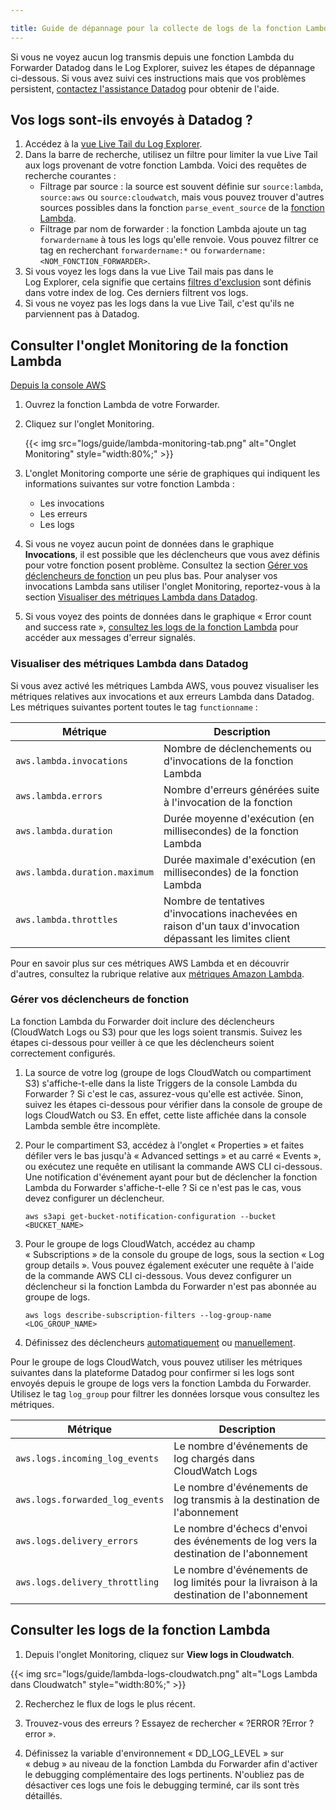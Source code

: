 ```yaml
---

title: Guide de dépannage pour la collecte de logs de la fonction Lambda
---
```


Si vous ne voyez aucun log transmis depuis une fonction Lambda du Forwarder Datadog dans le Log Explorer, suivez les étapes de dépannage ci-dessous. Si vous avez suivi ces instructions mais que vos problèmes persistent, [contactez l'assistance Datadog][1] pour obtenir de l'aide.

## Vos logs sont-ils envoyés à Datadog ?

1. Accédez à la [vue Live Tail du Log Explorer][2].
2. Dans la barre de recherche, utilisez un filtre pour limiter la vue Live Tail aux logs provenant de votre fonction Lambda. Voici des requêtes de recherche courantes :
    * Filtrage par source : la source est souvent définie sur `source:lambda`, `source:aws` ou `source:cloudwatch`, mais vous pouvez trouver d'autres sources possibles dans la fonction `parse_event_source` de la [fonction Lambda][3].
    * Filtrage par nom de forwarder : la fonction Lambda ajoute un tag `forwardername` à tous les logs qu'elle renvoie. Vous pouvez filtrer ce tag en recherchant `forwardername:*` ou `forwardername:<NOM_FONCTION_FORWARDER>`.
3. Si vous voyez les logs dans la vue Live Tail mais pas dans le Log Explorer, cela signifie que certains [filtres d'exclusion][4] sont définis dans votre index de log. Ces derniers filtrent vos logs.
4. Si vous ne voyez pas les logs dans la vue Live Tail, c'est qu'ils ne parviennent pas à Datadog.

## Consulter l'onglet Monitoring de la fonction Lambda

[Depuis la console AWS][5]

1. Ouvrez la fonction Lambda de votre Forwarder.

2. Cliquez sur l'onglet Monitoring.

    {{< img src="logs/guide/lambda-monitoring-tab.png" alt="Onglet Monitoring"  style="width:80%;" >}}

3. L'onglet Monitoring comporte une série de graphiques qui indiquent les informations suivantes sur votre fonction Lambda :
    * Les invocations
    * Les erreurs
    * Les logs

4. Si vous ne voyez aucun point de données dans le graphique **Invocations**, il est possible que les déclencheurs que vous avez définis pour votre fonction posent problème. Consultez la section [Gérer vos déclencheurs de fonction](#gerer-vos-declencheurs-de-fonction) un peu plus bas. Pour analyser vos invocations Lambda sans utiliser l'onglet Monitoring, reportez-vous à la section [Visualiser des métriques Lambda dans Datadog](#visualiser-des-metriques-lambda-dans-datadog).
5. Si vous voyez des points de données dans le graphique « Error count and success rate », [consultez les logs de la fonction Lambda](#consulter-les-logs-de-la-fonction-lambda) pour accéder aux messages d'erreur signalés.

### Visualiser des métriques Lambda dans Datadog

Si vous avez activé les métriques Lambda AWS, vous pouvez visualiser les métriques relatives aux invocations et aux erreurs Lambda dans Datadog. Les métriques suivantes portent toutes le tag `functionname` :

| Métrique                        | Description                                                                                        |
|-------------------------------|----------------------------------------------------------------------------------------------------|
| `aws.lambda.invocations`     | Nombre de déclenchements ou d'invocations de la fonction Lambda                                      |
| `aws.lambda.errors `          | Nombre d'erreurs générées suite à l'invocation de la fonction                                        |
| `aws.lambda.duration `        | Durée moyenne d'exécution (en millisecondes) de la fonction Lambda  |
| `aws.lambda.duration.maximum` | Durée maximale d'exécution (en millisecondes) de la fonction Lambda  |
| `aws.lambda.throttles`        | Nombre de tentatives d'invocations inachevées en raison d'un taux d'invocation dépassant les limites client |

Pour en savoir plus sur ces métriques AWS Lambda et en découvrir d'autres, consultez la rubrique relative aux [métriques Amazon Lambda][6].

### Gérer vos déclencheurs de fonction

La fonction Lambda du Forwarder doit inclure des déclencheurs (CloudWatch Logs ou S3) pour que les logs soient transmis. Suivez les étapes ci-dessous pour veiller à ce que les déclencheurs soient correctement configurés.

1. La source de votre log (groupe de logs CloudWatch ou compartiment S3) s'affiche-t-elle dans la liste Triggers de la console Lambda du Forwarder ? Si c'est le cas, assurez-vous qu'elle est activée. Sinon, suivez les étapes ci-dessous pour vérifier dans la console de groupe de logs CloudWatch ou S3. En effet, cette liste affichée dans la console Lambda semble être incomplète.

2. Pour le compartiment S3, accédez à l'onglet « Properties » et faites défiler vers le bas jusqu'à « Advanced settings » et au carré « Events », ou exécutez une requête en utilisant la commande AWS CLI ci-dessous. Une notification d'événement ayant pour but de déclencher la fonction Lambda du Forwarder s'affiche-t-elle ? Si ce n'est pas le cas, vous devez configurer un déclencheur.
   ```
   aws s3api get-bucket-notification-configuration --bucket <BUCKET_NAME>
   ```

3. Pour le groupe de logs CloudWatch, accédez au champ « Subscriptions » de la console du groupe de logs, sous la section « Log group details ». Vous pouvez également exécuter une requête à l'aide de la commande AWS CLI ci-dessous. Vous devez configurer un déclencheur si la fonction Lambda du Forwarder n'est pas abonnée au groupe de logs.
   ```
   aws logs describe-subscription-filters --log-group-name <LOG_GROUP_NAME>
   ```

4. Définissez des déclencheurs [automatiquement][7] ou [manuellement][8].

Pour le groupe de logs CloudWatch, vous pouvez utiliser les métriques suivantes dans la plateforme Datadog pour confirmer si les logs sont envoyés depuis le groupe de logs vers la fonction Lambda du Forwarder. Utilisez le tag `log_group` pour filtrer les données lorsque vous consultez les métriques.

| Métrique                          | Description                                                                                        |
|---------------------------------|----------------------------------------------------------------------------------------------------|
| `aws.logs.incoming_log_events`  | Le nombre d'événements de log chargés dans CloudWatch Logs                                               |
| `aws.logs.forwarded_log_events` | Le nombre d'événements de log transmis à la destination de l'abonnement                                 |
| `aws.logs.delivery_errors`      | Le nombre d'échecs d'envoi des événements de log vers la destination de l'abonnement                    |
| `aws.logs.delivery_throttling`  | Le nombre d'événements de log limités pour la livraison à la destination de l'abonnement                  |

## Consulter les logs de la fonction Lambda

1. Depuis l'onglet Monitoring, cliquez sur **View logs in Cloudwatch**.

{{< img src="logs/guide/lambda-logs-cloudwatch.png" alt="Logs Lambda dans Cloudwatch"  style="width:80%;" >}}

2. Recherchez le flux de logs le plus récent.

3. Trouvez-vous des erreurs ? Essayez de rechercher « ?ERROR ?Error ?error ».

4. Définissez la variable d'environnement « DD_LOG_LEVEL » sur « debug » au niveau de la fonction Lambda du Forwarder afin d'activer le debugging complémentaire des logs pertinents. N'oubliez pas de désactiver ces logs une fois le debugging terminé, car ils sont très détaillés.


[1]: https://docs.datadoghq.com/fr/help
[2]: https://docs.datadoghq.com/fr/logs/live_tail/#live-tail-view
[3]: https://github.com/DataDog/datadog-serverless-functions/blob/master/aws/logs_monitoring/lambda_function.py
[4]: https://docs.datadoghq.com/fr/logs/indexes/#exclusion-filters
[5]: https://console.aws.amazon.com/lambda/home
[6]: https://docs.datadoghq.com/fr/integrations/amazon_lambda/?tab=awsconsole#metrics
[7]: https://docs.datadoghq.com/fr/logs/guide/send-aws-services-logs-with-the-datadog-lambda-function/?tab=awsconsole#automatically-set-up-triggers
[8]: https://docs.datadoghq.com/fr/logs/guide/send-aws-services-logs-with-the-datadog-lambda-function/?tab=awsconsole#manually-set-up-triggers
